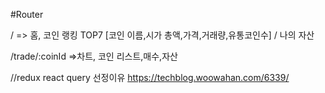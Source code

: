 #Router

/ => 홈, 코인 랭킹 TOP7 [코인 이름,시가 총액,가격,거래량,유통코인수] / 나의 자산

/trade/:coinId =>차트, 코인 리스트,매수,자산

//redux react query 선정이유
https://techblog.woowahan.com/6339/
